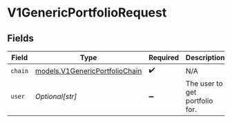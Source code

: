 # V1GenericPortfolioRequest


## Fields

| Field                                                                  | Type                                                                   | Required                                                               | Description                                                            |
| ---------------------------------------------------------------------- | ---------------------------------------------------------------------- | ---------------------------------------------------------------------- | ---------------------------------------------------------------------- |
| `chain`                                                                | [models.V1GenericPortfolioChain](../models/v1genericportfoliochain.md) | :heavy_check_mark:                                                     | N/A                                                                    |
| `user`                                                                 | *Optional[str]*                                                        | :heavy_minus_sign:                                                     | The user to get portfolio for.                                         |